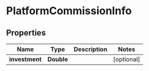 # PlatformCommissionInfo

## Properties
Name | Type | Description | Notes
------------ | ------------- | ------------- | -------------
**investment** | **Double** |  |  [optional]

